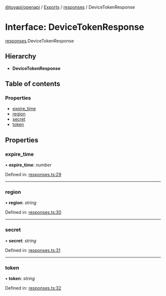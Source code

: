 [@tuyapi/openapi](../README.md) / [Exports](../modules.md) / [responses](../modules/responses.md) / DeviceTokenResponse

# Interface: DeviceTokenResponse

[responses](../modules/responses.md).DeviceTokenResponse

## Hierarchy

* **DeviceTokenResponse**

## Table of contents

### Properties

- [expire\_time](responses.devicetokenresponse.md#expire_time)
- [region](responses.devicetokenresponse.md#region)
- [secret](responses.devicetokenresponse.md#secret)
- [token](responses.devicetokenresponse.md#token)

## Properties

### expire\_time

• **expire\_time**: *number*

Defined in: [responses.ts:29](https://github.com/TuyaAPI/openapi/blob/cd8f3c7/src/responses.ts#L29)

___

### region

• **region**: *string*

Defined in: [responses.ts:30](https://github.com/TuyaAPI/openapi/blob/cd8f3c7/src/responses.ts#L30)

___

### secret

• **secret**: *string*

Defined in: [responses.ts:31](https://github.com/TuyaAPI/openapi/blob/cd8f3c7/src/responses.ts#L31)

___

### token

• **token**: *string*

Defined in: [responses.ts:32](https://github.com/TuyaAPI/openapi/blob/cd8f3c7/src/responses.ts#L32)
